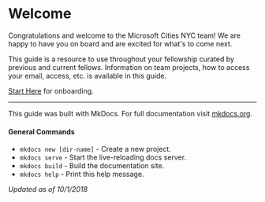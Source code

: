# Welcome

Congratulations and welcome to the Microsoft Cities NYC team! We are happy to have you on board and are excited for what's to come next.

This guide is a resource to use throughout your fellowship curated by previous and current fellows. Information on team projects, how to access your email, access, etc. is available in this guide.

[Start Here](onboarding.md) for onboarding.

---

This guide was built with MkDocs. For full documentation visit [mkdocs.org](https://mkdocs.org).

#### General Commands

* `mkdocs new [dir-name]` - Create a new project.
* `mkdocs serve` - Start the live-reloading docs server.
* `mkdocs build` - Build the documentation site.
* `mkdocs help` - Print this help message.

*Updated as of 10/1/2018*
